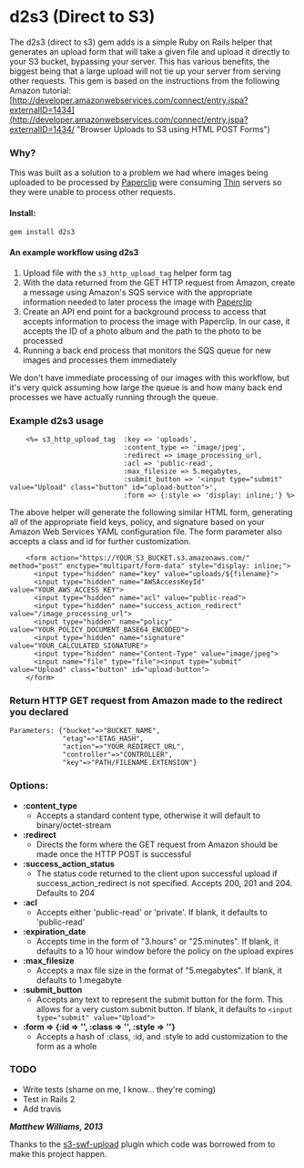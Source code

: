# **d2s3 (Direct to S3)**
The d2s3 (direct to s3) gem adds is a simple Ruby on Rails helper that generates an upload form that will take a given file and upload it directly to your S3 bucket, bypassing your server.  This has various benefits, the biggest being that a large upload will not tie up your server from serving other requests.  This gem is based on the instructions from the following Amazon tutorial: [http://developer.amazonwebservices.com/connect/entry.jspa?externalID=1434](http://developer.amazonwebservices.com/connect/entry.jspa?externalID=1434/ "Browser Uploads to S3 using HTML POST Forms")

### Why?
This was built as a solution to a problem we had where images being uploaded to be processed by [Paperclip](http://thoughtbot.com/projects/paperclip "Thoughtbot - Paperclip") were consuming [Thin](http://code.macournoyer.com/thin/ "Thin - Another Web Server") servers so they were unable to process other requests.

#### Install:

	gem install d2s3

#### An example workflow using d2s3
 1. Upload file with the `s3_http_upload_tag` helper form tag
 2. With the data returned from the GET HTTP request from Amazon, create a message using Amazon's SQS service with the appropriate information needed to later process the image with [Paperclip](http://thoughtbot.com/projects/paperclip "Thoughtbot - Paperclip")
 3. Create an API end point for a background process to access that accepts information to process the image with Paperclip.  In our case, it accepts the ID of a photo album and the path to the photo to be processed
 4. Running a back end process that monitors the SQS queue for new images and processes them immediately

We don't have immediate processing of our images with this workflow, but it's very quick assuming how large the queue is and how many back end processes we have actually running through the queue.

### Example d2s3 usage
		<%= s3_http_upload_tag 	:key => 'uploads',
								:content_type => 'image/jpeg',
								:redirect => image_processing_url,
								:acl => 'public-read',
								:max_filesize => 5.megabytes,
								:submit_button => '<input type="submit" value="Upload" class="button" id="upload-button">',
								:form => {:style => 'display: inline;'} %>

The above helper will generate the following similar HTML form, generating all of the appropriate field keys, policy, and signature based on your Amazon Web Services YAML configuration file. The form parameter also accepts a class and id for further customization.

		<form action="https://YOUR_S3_BUCKET.s3.amazonaws.com/" method="post" enctype="multipart/form-data" style="display: inline;">
		  <input type="hidden" name="key" value="uploads/${filename}">
		  <input type="hidden" name="AWSAccessKeyId" value="YOUR_AWS_ACCESS_KEY">
		  <input type="hidden" name="acl" value="public-read">
		  <input type="hidden" name="success_action_redirect" value="/image_processing_url">
		  <input type="hidden" name="policy" value="YOUR_POLICY_DOCUMENT_BASE64_ENCODED">
		  <input type="hidden" name="signature" value="YOUR_CALCULATED_SIGNATURE">
		  <input type="hidden" name="Content-Type" value="image/jpeg">
		  <input name="file" type="file"><input type="submit" value="Upload" class="button" id="upload-button">
		</form>

### Return HTTP GET request from Amazon made to the redirect you declared
    Parameters: {"bucket"=>"BUCKET_NAME",
                 "etag"=>"ETAG_HASH",
                 "action"=>"YOUR_REDIRECT_URL",
                 "controller"=>"CONTROLLER",
                 "key"=>"PATH/FILENAME.EXTENSION"}

### Options:
* **:content_type**
  * Accepts a standard content type, otherwise it will default to binary/octet-stream
* **:redirect**
  * Directs the form where the GET request from Amazon should be made once the HTTP POST is successful
* **:success\_action\_status**
  * The status code returned to the client upon successful upload if success_action_redirect is not specified. Accepts 200, 201 and 204. Defaults to 204
* **:acl**
  * Accepts either 'public-read' or 'private'.  If blank, it defaults to 'public-read'
* **:expiration_date**
  * Accepts time in the form of "3.hours" or "25.minutes".  If blank, it defaults to a 10 hour window before the policy on the upload expires
* **:max_filesize**
  * Accepts a max file size in the format of "5.megabytes".  If blank, it defaults to 1.megabyte
* **:submit_button**
  * Accepts any text to represent the submit button for the form.  This allows for a very custom submit button.  If blank, it defaults to `<input type="submit" value="Upload">`
* **:form => {:id => '', :class => '', :style => ''}**
  * Accepts a hash of :class, :id, and :style to add customization to the form as a whole


### **TODO**
* Write tests (shame on me, I know...  they're coming)
* Test in Rails 2
* Add travis

_**Matthew Williams, 2013**_

Thanks to the [s3-swf-upload](http://github.com/elcgit/s3-swf-upload-plugin/tree/master "s3-swf-upload GitHub Project Page") plugin which code was borrowed from to make this project happen.
